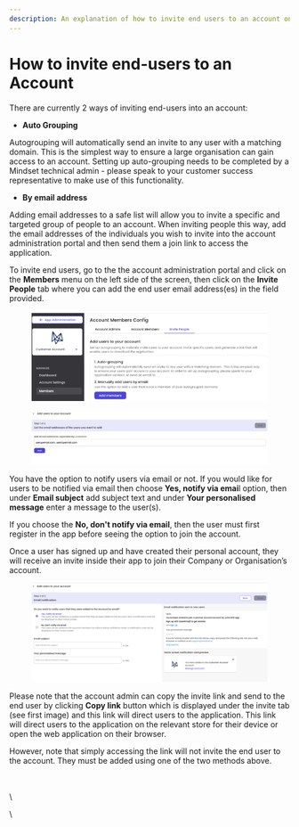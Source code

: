 ```yaml
---
description: An explanation of how to invite end users to an account on the application.
---
```


# How to invite end-users to an Account

There are currently 2 ways of inviting end-users into an account:&#x20;

* **Auto Grouping**

Autogrouping will automatically send an invite to any user with a matching domain. This is the simplest way to ensure a large organisation can gain access to an account. Setting up auto-grouping needs to be completed by a Mindset technical admin - please speak to your customer success representative to make use of this functionality.&#x20;

* **By email address**

Adding email addresses to a safe list will allow you to invite a specific and targeted group of people to an account. When inviting people this way, add the email addresses of the individuals you wish to invite into the account administration portal and then send them a join link to access the application.&#x20;

To invite end users, go to the the account administration portal and click on the **Members** menu on the left side of the screen, then click on the **Invite People** tab where you can add the end user email address(es) in the field provided.

<figure><img src="../../.gitbook/assets/image (20).png" alt=""><figcaption></figcaption></figure>

<figure><img src="../../.gitbook/assets/image (22).png" alt=""><figcaption></figcaption></figure>

You have the option to notify users via email or not. If you would like for users to be notified via email then choose **Yes, notify via emai**l option, then under **Email subject** add subject text and under **Your personalised message** enter a message to the user(s).

If you choose the **No, don't notify via email**, then the user must first register in the app before seeing the option to join the account.&#x20;

Once a user has signed up and have created their personal account, they will receive an invite inside their app to join their Company or Organisation’s account.&#x20;

<figure><img src="../../.gitbook/assets/image (23).png" alt=""><figcaption></figcaption></figure>

Please note that the account admin can copy the invite link and send to the end user by clicking **Copy link** button which is displayed under the invite tab (see first image) and this link will direct users to the application. This link will direct users to the application on the relevant store for their device or open the web application on their browser.&#x20;

&#x20;

However, note that simply accessing the link will not invite the end user to the account. They must be added using one of the two methods above.

\
\
\


\
